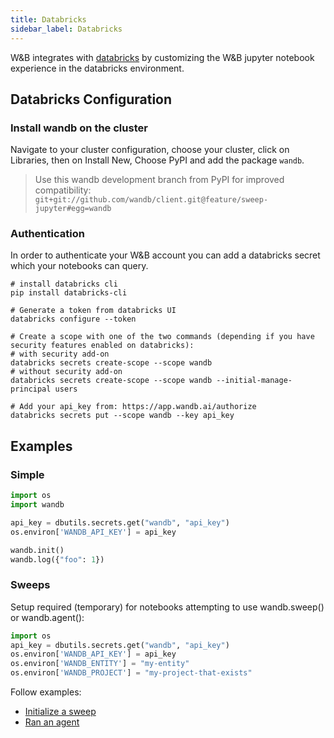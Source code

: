 ```yaml
---
title: Databricks
sidebar_label: Databricks
---
```


W&B integrates with [databricks](https://www.databricks.com) by customizing the W&B jupyter notebook experience in the databricks environment.

## Databricks Configuration

### Install wandb on the cluster

Navigate to your cluster configuration, choose your cluster, click on Libraries, then on Install New, Choose PyPI and add the package `wandb`.

> Use this wandb development branch from PyPI for improved compatibility: `git+git://github.com/wandb/client.git@feature/sweep-jupyter#egg=wandb`

### Authentication

In order to authenticate your W&B account you can add a databricks secret which your notebooks can query.
```shell
# install databricks cli
pip install databricks-cli

# Generate a token from databricks UI
databricks configure --token

# Create a scope with one of the two commands (depending if you have security features enabled on databricks):
# with security add-on
databricks secrets create-scope --scope wandb
# without security add-on
databricks secrets create-scope --scope wandb --initial-manage-principal users

# Add your api_key from: https://app.wandb.ai/authorize
databricks secrets put --scope wandb --key api_key
```

## Examples

### Simple

```python
import os
import wandb

api_key = dbutils.secrets.get("wandb", "api_key")
os.environ['WANDB_API_KEY'] = api_key

wandb.init()
wandb.log({"foo": 1})
```

### Sweeps

Setup required (temporary) for notebooks attempting to use wandb.sweep() or wandb.agent():

```python
import os
api_key = dbutils.secrets.get("wandb", "api_key")
os.environ['WANDB_API_KEY'] = api_key
os.environ['WANDB_ENTITY'] = "my-entity"
os.environ['WANDB_PROJECT'] = "my-project-that-exists"
```

Follow examples:
- [Initialize a sweep](/sweeps/python#initialize-a-sweep)
- [Ran an agent](/sweeps/python#run-an-agent)


